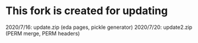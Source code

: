 # This fork is created for updating

2020/7/16: update.zip (eda pages, pickle generator)
2020/7/20: update2.zip (PERM merge, PERM headers)

